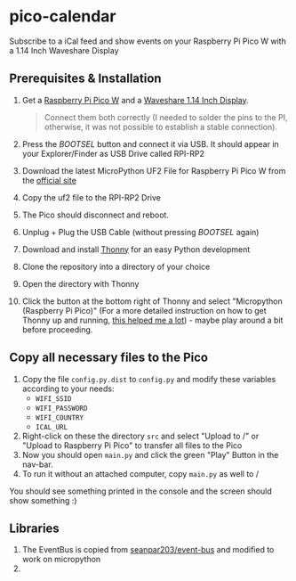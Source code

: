 # pico-calendar
Subscribe to a iCal feed and show events on your Raspberry Pi Pico W with a 1.14 Inch Waveshare Display

## Prerequisites & Installation

1. Get a [Raspberry Pi Pico W](https://www.raspberrypi.com/news/raspberry-pi-pico-w-your-6-iot-platform/) and a [Waveshare 1.14 Inch Display](https://www.waveshare.com/wiki/Pico-LCD-1.14). 
   
   > Connect them both correctly (I needed to solder the pins to the PI, otherwise, it was not possible to establish a stable connection).

2. Press the *BOOTSEL* button and connect it via USB. It should appear in your Explorer/Finder as USB Drive called RPI-RP2
3. Download the latest MicroPython UF2 File for Raspberry Pi Pico W from the [official site](https://www.raspberrypi.com/documentation/microcontrollers/micropython.html)
4. Copy the uf2 file to the RPI-RP2 Drive 
5. The Pico should disconnect and reboot. 
6. Unplug + Plug the USB Cable (without pressing *BOOTSEL* again)
7. Download and install [Thonny](https://thonny.org/) for an easy Python development
8. Clone the repository into a directory of your choice
9. Open the directory with Thonny
10. Click the button at the bottom right of Thonny and select "Micropython (Raspberry Pi Pico)" (For a more detailed instruction on how to get Thonny up and running, [this helped me a lot](https://desertbot.io/blog/raspberry-pi-pico-setup-mac)) - maybe play around a bit before proceeding.

## Copy all necessary files to the Pico

1. Copy the file `config.py.dist` to `config.py` and modify these variables according to your needs:
   - `WIFI_SSID` 
   - `WIFI_PASSWORD`
   - `WIFI_COUNTRY`
   - `ICAL_URL`
2. Right-click on these the directory `src` and select "Upload to /" or "Upload to Raspberry Pi Pico" to transfer all files to the Pico
3. Now you should open `main.py` and click the green "Play" Button in the nav-bar.
4. To run it without an attached computer, copy `main.py` as well to / 

You should see something printed in the console and the screen should show something :)

## Libraries

1. The EventBus is copied from [seanpar203/event-bus](https://github.com/seanpar203/event-bus) and modified to work on micropython
2. 